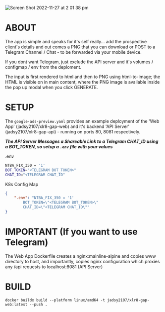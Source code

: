 ![Screen Shot 2022-11-27 at 2 01 38 pm](https://user-images.githubusercontent.com/107200645/204117351-eec283ad-dd05-4e78-b665-b0561d4d0454.png)


# ABOUT

The app is simple and speaks for it's self really... add the prospective client's details and out comes a PNG that you can download or POST to a Telegram Channel / Chat - to be forwarded via your mobile device. 

If you dont want Telegram, just exclude the API server and it's volumes / configmap / env from the deploment. 

The input is first rendered to html and then to PNG using html-to-image; the HTML is visible on in main content, where the PNG image is available inside the pop up modal when you click GENERATE.


# SETUP

The `google-ads-preview.yaml` provides an example deployment of the 'Web App' (jadsy2107/xlr8-gap-web) and it's backend 'API Server' (jadsy2107/xlr8-gap-api) - running on ports 80, 8081 respectively.

***The API Server Messages a Shareable Link to a Telegram CHAT_ID using a BOT_TOKEN, so setup a `.env` file with your values***

.env 
```bash
NTBA_FIX_350 = '1'
BOT_TOKEN="<TELEGRAM BOT_TOKEN>"
CHAT_ID="<TELEGRAM CHAT_ID"
```

K8s Config Map
```json
{
	".env": "NTBA_FIX_350 = '1'
		BOT_TOKEN=\"<TELEGRAM BOT_TOKEN>\"
		CHAT_ID=\"<TELEGRAM CHAT_ID\""
}
```

# IMPORTANT (If you want to use Telegram)

The Web App Dockerfile creates a nginx:mainline-alpine and copies www directory to host, and importantly, copies nginx configuration which proxies any /api requests to localhost:8081 (API Server)


# BUILD 

`docker buildx build --platform linux/amd64 -t jadsy2107/xlr8-gap-web:latest --push .`
